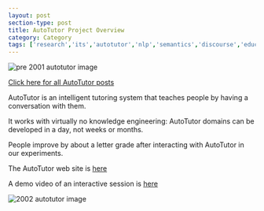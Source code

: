 ```yaml
---
layout: post
section-type: post
title: AutoTutor Project Overview
category: Category
tags: ['research','its','autotutor','nlp','semantics','discourse','education-research','agents','project-overviews']
---
```

![pre 2001 autotutor image](https://blogs.memphis.edu/aolney/files/2019/10/marco.jpg)

[Click here for all AutoTutor posts](/tags/autotutor.html)

AutoTutor is an intelligent tutoring system that teaches people by having a conversation with them.

It works with virtually no knowledge engineering: AutoTutor domains can be developed in a day, not weeks or months.

People improve by about a letter grade after interacting with AutoTutor in our experiments.

The AutoTutor web site is [here](http://www.autotutor.org/)

A demo video of an interactive session is [here](https://blogs.memphis.edu/aolney/files/2019/10/ATInteractive.avi)

![2002 autotutor image](https://blogs.memphis.edu/aolney/files/2019/10/atinterface.jpg)
